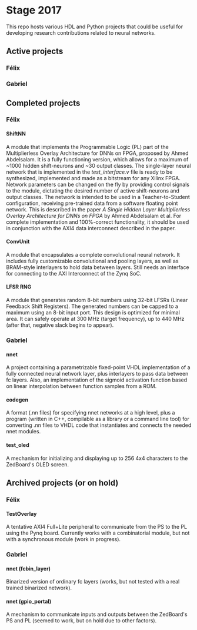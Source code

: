 # Stage 2017
This repo hosts various HDL and Python projects that could be useful for developing research contributions related to neural networks.
## Active projects
### Félix

### Gabriel

## Completed projects
### Félix
#### ShiftNN
A module that implements the Programmable Logic (PL) part of the Multiplierless Overlay Architecture for DNNs on FPGA, proposed by Ahmed Abdelsalam. It is a fully functioning version, which allows for a maximum of ~1000 hidden shift-neurons and ~30 output classes. The single-layer neural network that is implemented in the _test_interface.v_ file is ready to be synthesized, implemented and made as a bitstream for any Xilinx FPGA. Network parameters can be changed on the fly by providing control signals to the module, dictating the desired number of active shift-neurons and output classes. The network is intended to be used in a Teacher-to-Student configuration, receiving pre-trained data from a software floating point network. This is described in the paper _A Single Hidden Layer Multiplierless Overlay Architecture for DNNs on FPGA_ by Ahmed Abdelsalam et al. For complete implementation and 100%-correct functionality, it should be used in conjunction with the AXI4 data interconnect described in the paper.
#### ConvUnit
A module that encapsulates a complete convolutional neural network. It includes fully customizable convolutional and pooling layers, as well as BRAM-style interlayers to hold data between layers. Still needs an interface for connecting to the AXI Interconnect of the Zynq SoC.
#### LFSR RNG
A module that generates random 8-bit numbers using 32-bit LFSRs (Linear Feedback Shift Registers). The generated numbers can be capped to a maximum using an 8-bit input port.
This design is optimized for minimal area. It can safely operate at 300 MHz (target frequency), up to 440 MHz (after that, negative slack begins to appear).
### Gabriel
#### nnet
A project containing a parametrizable fixed-point VHDL implementation of a fully connected neural network layer, plus interlayers to pass data between fc layers. Also, an implementation of the sigmoid activation function based on linear interpolation between function samples from a ROM.
#### codegen
A format (.nn files) for specifying nnet networks at a high level, plus a program (written in C++, compilable as a library or a command line tool) for converting .nn files to VHDL code that instantiates and connects the needed nnet modules.
#### test_oled
A mechanism for initializing and displaying up to 256 4x4 characters to the ZedBoard's OLED screen.

## Archived projects (or on hold)
### Félix
#### TestOverlay
A tentative AXI4 Full+Lite peripheral to communicate from the PS to the PL using the Pynq board.
Currently works with a combinatorial module, but not with a synchronous module (work in progress).
### Gabriel
#### nnet (fcbin_layer)
Binarized version of ordinary fc layers (works, but not tested with a real trained binarized network).
#### nnet (gpio_portal)
A mechanism to communicate inputs and outputs between the ZedBoard's PS and PL (seemed to work, but on hold due to other factors).
